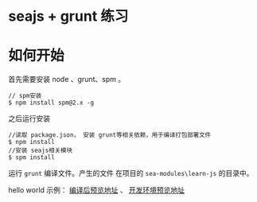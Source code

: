 seajs + grunt 练习
========

# 如何开始 #

首先需要安装 node 、grunt、spm 。

    // spm安装
    $ npm install spm@2.x -g

之后运行安装 

    //读取 package.json， 安装 grunt等相关依赖，用于编译打包部署文件
	$ npm install 
	//安装 seajs相关模块
    $ spm install

运行 `grunt` 编译文件。产生的文件 在项目的 `sea-modules\learn-js` 的目录中。

hello world 示例：  [编译后预览地址](http://emila-github.github.io/learn-js/app/helloworld/ "编译后预览地址")  、 [开发环境预览地址](http://emila-github.github.io/learn-js/app/helloworld/?dev "开发环境预览地址")



	

